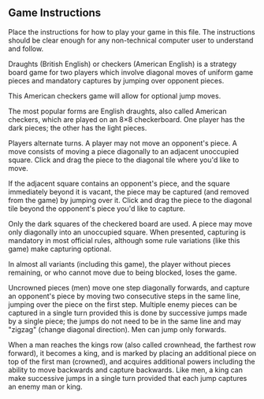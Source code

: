 ## Game Instructions

Place the instructions for how to play your game in this file.  The instructions should be clear enough for any non-technical computer user to understand and follow.


Draughts (British English) or checkers (American English) is a strategy board game for two players which involve diagonal moves of uniform game pieces and mandatory captures by jumping over opponent pieces. 

This American checkers game will allow for optional jump moves. 

The most popular forms are English draughts, also called American checkers, which are played on an 8×8 checkerboard. One player has the dark pieces; the other has the light pieces. 

Players alternate turns. A player may not move an opponent's piece. A move consists of moving a piece diagonally to an adjacent unoccupied square. Click and drag the piece to the diagonal tile where you'd like to move. 

If the adjacent square contains an opponent's piece, and the square immediately beyond it is vacant, the piece may be captured (and removed from the game) by jumping over it. Click and drag the piece to the diagonal tile beyond the opponent's piece you'd like to capture. 

Only the dark squares of the checkered board are used. A piece may move only diagonally into an unoccupied square. When presented, capturing is mandatory in most official rules, although some rule variations (like this game) make capturing optional. 

In almost all variants (including this game), the player without pieces remaining, or who cannot move due to being blocked, loses the game. 

Uncrowned pieces (men) move one step diagonally forwards, and capture an opponent's piece by moving two consecutive steps in the same line, jumping over the piece on the first step. Multiple enemy pieces can be captured in a single turn provided this is done by successive jumps made by a single piece; the jumps do not need to be in the same line and may "zigzag" (change diagonal direction). Men can jump only forwards.

When a man reaches the kings row (also called crownhead, the farthest row forward), it becomes a king, and is marked by placing an additional piece on top of the first man (crowned), and acquires additional powers including the ability to move backwards and capture backwards. Like men, a king can make successive jumps in a single turn provided that each jump captures an enemy man or king.
